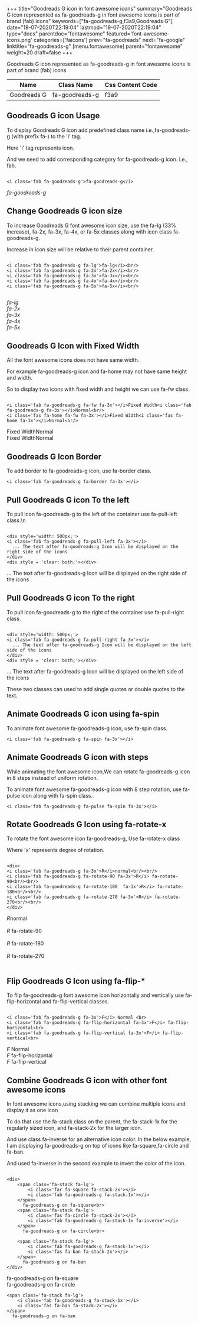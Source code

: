 +++
title="Goodreads G icon in font awesome icons"
summary="Goodreads G icon represented as fa-goodreads-g in font awesome icons is part of brand (fab) icons"
keywords=["fa-goodreads-g,f3a9,Goodreads G"]
date="19-07-2020T22:19:04"
lastmod="19-07-2020T22:19:04"
type="docs"
parentdoc="fontawesome"
featured='font-awesome-icons.png'
categories=['faicons']
prev="fa-goodreads"
next="fa-google"
linktitle="fa-goodreads-g"
[menu.fontawesome]
parent="fontawesome"
weight=20
draft=false
+++


Goodreads G icon represented as fa-goodreads-g in font awesome icons is part of brand (fab) icons

<div class='table-responsive'><table class='table'><thead><tr><th>Name</th><th>Class Name</th><th>Css Content Code</th></tr></thead><tbody><tr><td>Goodreads G</td><td>fa-goodreads-g</td><td>f3a9</td></tr></tbody></table></div>



## Goodreads G icon Usage

To display Goodreads G icon add predefined class name i.e.,fa-goodreads-g (with prefix fa-) to the 'i' tag.

Here 'i' tag represents icon.

And we need to add corresponding category for fa-goodreads-g icon. i.e., fab.


```

<i class='fab fa-goodreads-g'>fa-goodreads-g</i>
```

<i class='fab fa-goodreads-g'>fa-goodreads-g</i>




## Change Goodreads G icon size
To increase Goodreads G font awesome icon size, use the fa-lg (33% increase), fa-2x, fa-3x, fa-4x, or fa-5x classes along with icon class fa-goodreads-g.

Increase in icon size will be relative to their parent container. 

```

<i class='fab fa-goodreads-g fa-lg'>fa-lg</i><br/>
<i class='fab fa-goodreads-g fa-2x'>fa-2x</i><br/>
<i class='fab fa-goodreads-g fa-3x'>fa-3x</i><br/>
<i class='fab fa-goodreads-g fa-4x'>fa-4x</i><br/>
<i class='fab fa-goodreads-g fa-5x'>fa-5x</i><br/>
            
```

<i class='fab fa-goodreads-g fa-lg'>fa-lg</i><br/>
<i class='fab fa-goodreads-g fa-2x'>fa-2x</i><br/>
<i class='fab fa-goodreads-g fa-3x'>fa-3x</i><br/>
<i class='fab fa-goodreads-g fa-4x'>fa-4x</i><br/>
<i class='fab fa-goodreads-g fa-5x'>fa-5x</i><br/>
            



## Goodreads G Icon with Fixed Width 

All the font awesome icons does not have same width.

For example fa-goodreads-g icon and fa-home may not have same height and width.

So to display two icons with fixed width and height we can use fa-fw class.


```

<i class='fab fa-goodreads-g fa-fw fa-3x'></i>Fixed Width<i class='fab fa-goodreads-g fa-3x'></i>Normal<br/>
<i class='fas fa-home fa-fw fa-3x'></i>Fixed Width<i class='fas fa-home fa-3x'></i>Normal<br/>
```

<i class='fab fa-goodreads-g fa-fw fa-3x'></i>Fixed Width<i class='fab fa-goodreads-g fa-3x'></i>Normal<br/>
<i class='fas fa-home fa-fw fa-3x'></i>Fixed Width<i class='fas fa-home fa-3x'></i>Normal<br/>



## Goodreads G Icon Border 

To add border to fa-goodreads-g icon, use fa-border class.


```
<i class='fab fa-goodreads-g fa-border fa-3x'></i>

```
<i class='fab fa-goodreads-g fa-border fa-3x'></i>





## Pull Goodreads G icon To the left

To pull icon fa-goodreads-g to the left of the container use fa-pull-left class.\n

```

<div style='width: 500px;'>
<i class='fab fa-goodreads-g fa-pull-left fa-3x'></i>
  ... The text after fa-goodreads-g Icon will be displayed on the right side of the icons
</div>
<div style = 'clear: both;'></div>
```

<div style='width: 500px;'>
<i class='fab fa-goodreads-g fa-pull-left fa-3x'></i>
  ... The text after fa-goodreads-g Icon will be displayed on the right side of the icons
</div>
<div style = 'clear: both;'></div>




## Pull Goodreads G icon To the right
To pull icon fa-goodreads-g to the right of the container use fa-pull-right class.

```

<div style='width: 500px;'>
<i class='fab fa-goodreads-g fa-pull-right fa-3x'></i>
  ... The text after fa-goodreads-g Icon will be displayed on the left side of the icons
</div>
<div style = 'clear: both;'></div>
```

<div style='width: 500px;'>
<i class='fab fa-goodreads-g fa-pull-right fa-3x'></i>
  ... The text after fa-goodreads-g Icon will be displayed on the left side of the icons
</div>
<div style = 'clear: both;'></div>

These two classes can used to add single quotes or double quotes to the text.


## Animate Goodreads G icon using fa-spin
To animate font awesome fa-goodreads-g icon, use fa-spin class.

```
<i class='fab fa-goodreads-g fa-spin fa-3x'></i>
```
<i class='fab fa-goodreads-g fa-spin fa-3x'></i>




## Animate Goodreads G icon with steps
While animating the font awesome icon,We can rotate fa-goodreads-g icon in 8 steps instead of uniform rotation.

To animate font awesome fa-goodreads-g icon with 8 step rotation, use fa-pulse icon along with fa-spin class.


```
<i class='fab fa-goodreads-g fa-pulse fa-spin fa-3x'></i>

```
<i class='fab fa-goodreads-g fa-pulse fa-spin fa-3x'></i>





## Rotate Goodreads G Icon using fa-rotate-x
To rotate the font awesome icon fa-goodreads-g, Use fa-rotate-x class

Where 'x' represents degree of rotation.


```

<div>
<i class='fab fa-goodreads-g fa-3x'>R</i>normal<br/><br/>
<i class='fab fa-goodreads-g fa-rotate-90 fa-3x'>R</i> fa-rotate-90<br/><br/> 
<i class='fab fa-goodreads-g fa-rotate-180  fa-3x'>R</i> fa-rotate-180<br/><br/> 
<i class='fab fa-goodreads-g fa-rotate-270 fa-3x'>R</i> fa-rotate-270<br/><br/>
</div>
```

<div>
<i class='fab fa-goodreads-g fa-3x'>R</i>normal<br/><br/>
<i class='fab fa-goodreads-g fa-rotate-90 fa-3x'>R</i> fa-rotate-90<br/><br/> 
<i class='fab fa-goodreads-g fa-rotate-180  fa-3x'>R</i> fa-rotate-180<br/><br/> 
<i class='fab fa-goodreads-g fa-rotate-270 fa-3x'>R</i> fa-rotate-270<br/><br/>
</div>




## Flip Goodreads G Icon using fa-flip-*
To flip fa-goodreads-g font awesome icon horizontally and vertically use fa-flip-horizontal and fa-flip-vertical classes. 

```

<i class='fab fa-goodreads-g fa-3x'>F</i> Normal <br>
<i class='fab fa-goodreads-g fa-flip-horizontal fa-3x'>F</i> fa-flip-horizontal<br>
<i class='fab fa-goodreads-g fa-flip-vertical fa-3x'>F</i> fa-flip-vertical<br>
```

<i class='fab fa-goodreads-g fa-3x'>F</i> Normal <br>
<i class='fab fa-goodreads-g fa-flip-horizontal fa-3x'>F</i> fa-flip-horizontal<br>
<i class='fab fa-goodreads-g fa-flip-vertical fa-3x'>F</i> fa-flip-vertical<br>




## Combine Goodreads G icon with other font awesome icons
In font awesome icons,using stacking we can combine multiple icons and display it as one icon 

To do that use the fa-stack class on the parent, the fa-stack-1x for the regularly sized icon, and fa-stack-2x for the larger icon.

And use class fa-inverse for an alternative icon color. 
In the below example, I am displaying fa-goodreads-g on top of icons like fa-square,fa-circle and fa-ban.

And used fa-inverse in the second example to invert the color of the icon.

```

<div>
    <span class='fa-stack fa-lg'>
        <i class='far fa-square fa-stack-2x'></i>
        <i class='fab fa-goodreads-g fa-stack-1x'></i>
    </span>
      fa-goodreads-g on fa-square<br>
    <span class='fa-stack fa-lg'>
        <i class='fas fa-circle fa-stack-2x'></i>
        <i class='fab fa-goodreads-g fa-stack-1x fa-inverse'></i>
    </span>
      fa-goodreads-g on fa-circle<br>

    <span class='fa-stack fa-lg'>
        <i class='fab fa-goodreads-g fa-stack-1x'></i>
        <i class='fas fa-ban fa-stack-2x'></i>
    </span>
      fa-goodreads-g on fa-ban
</div>
```

<div>
    <span class='fa-stack fa-lg'>
        <i class='far fa-square fa-stack-2x'></i>
        <i class='fab fa-goodreads-g fa-stack-1x'></i>
    </span>
      fa-goodreads-g on fa-square<br>
    <span class='fa-stack fa-lg'>
        <i class='fas fa-circle fa-stack-2x'></i>
        <i class='fab fa-goodreads-g fa-stack-1x fa-inverse'></i>
    </span>
      fa-goodreads-g on fa-circle<br>

    <span class='fa-stack fa-lg'>
        <i class='fab fa-goodreads-g fa-stack-1x'></i>
        <i class='fas fa-ban fa-stack-2x'></i>
    </span>
      fa-goodreads-g on fa-ban
</div>






